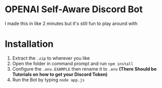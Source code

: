 # OPENAI Self-Aware Discord Bot
I made this in like 2 minutes but it's still fun to play around with

# Installation

1. Extract the `.zip` to wherever you like
2. Open the folder in command prompt and run `npm install`
3. Configure the `.env.EXAMPLE` then rename it to `.env` **(There Should be Tutorials on how to get your Discord Token)**
4. Run the Bot by typing `node app.js`
